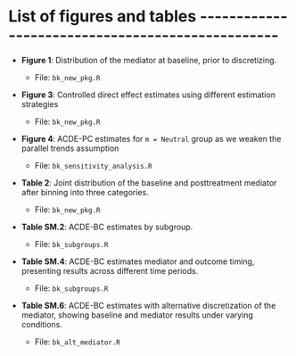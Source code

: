 # List of figures and tables -------------------------------------------------

- **Figure 1**: Distribution of the mediator at baseline, prior to discretizing.

  - File: `bk_new_pkg.R`
- **Figure 3**: Controlled direct effect estimates using different estimation strategies

  - File: `bk_new_pkg.R`
- **Figure 4**: ACDE-PC estimates for `m = Neutral` group as we weaken the parallel trends assumption

  - File: `bk_sensitivity_analysis.R`
- **Table 2**: Joint distribution of the baseline and posttreatment mediator after binning into three categories.

  - File: `bk_new_pkg.R`
- **Table SM.2**: ACDE-BC estimates by subgroup.

  - File: `bk_subgroups.R`
- **Table SM.4**: ACDE-BC estimates mediator and outcome timing, presenting results across different time periods.

  - File: `bk_subgroups.R`
- **Table SM.6**: ACDE-BC estimates with alternative discretization of the mediator, showing baseline and mediator results under varying conditions.

  - File: `bk_alt_mediator.R`
